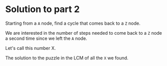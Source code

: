 # Solution to part 2

Starting from a `A` node, find a cycle that comes back to a `Z` node.

We are interested in the number of steps needed to come back to a `Z` node a second time since we left the `A` node.

Let's call this number X.

The solution to the puzzle in the LCM of all the `X` we found.
